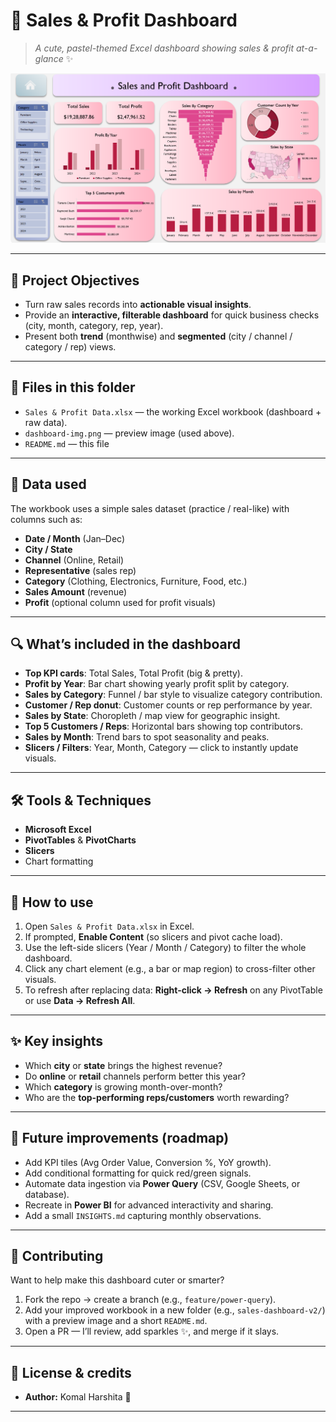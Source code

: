 # 🌸 Sales & Profit Dashboard 

> *A cute, pastel-themed Excel dashboard showing sales & profit at-a-glance* ✨

![Dashboard Preview](dashboard-img.png)

---

## 🎯 Project Objectives
- Turn raw sales records into **actionable visual insights**.  
- Provide an **interactive, filterable dashboard** for quick business checks (city, month, category, rep, year).  
- Present both **trend** (monthwise) and **segmented** (city / channel / category / rep) views.  

---

## 📂 Files in this folder
- `Sales & Profit Data.xlsx` — the working Excel workbook (dashboard + raw data).  
- `dashboard-img.png` — preview image (used above).  
- `README.md` — this file

---

## 🧾 Data used
The workbook uses a simple sales dataset (practice / real-like) with columns such as:
- **Date / Month** (Jan–Dec)
- **City / State**
- **Channel** (Online, Retail)
- **Representative** (sales rep)
- **Category** (Clothing, Electronics, Furniture, Food, etc.)
- **Sales Amount** (revenue)
- **Profit** (optional column used for profit visuals)

---

## 🔍 What’s included in the dashboard
- **Top KPI cards**: Total Sales, Total Profit (big & pretty).  
- **Profit by Year**: Bar chart showing yearly profit split by category.  
- **Sales by Category**: Funnel / bar style to visualize category contribution.  
- **Customer / Rep donut**: Customer counts or rep performance by year.  
- **Sales by State**: Choropleth / map view for geographic insight.  
- **Top 5 Customers / Reps**: Horizontal bars showing top contributors.  
- **Sales by Month**: Trend bars to spot seasonality and peaks.  
- **Slicers / Filters**: Year, Month, Category — click to instantly update visuals.

---

## 🛠 Tools & Techniques
- **Microsoft Excel** 
- **PivotTables** & **PivotCharts** 
- **Slicers**  
- Chart formatting

---

## 🚀 How to use
1. Open `Sales & Profit Data.xlsx` in Excel.  
2. If prompted, **Enable Content** (so slicers and pivot cache load).  
3. Use the left-side slicers (Year / Month / Category) to filter the whole dashboard.  
4. Click any chart element (e.g., a bar or map region) to cross-filter other visuals.  
5. To refresh after replacing data: **Right-click → Refresh** on any PivotTable or use **Data → Refresh All**.

---

## ✨ Key insights 
- Which **city** or **state** brings the highest revenue?  
- Do **online** or **retail** channels perform better this year?  
- Which **category** is growing month-over-month?  
- Who are the **top-performing reps/customers** worth rewarding?

---


## 🔮 Future improvements (roadmap)
- Add KPI tiles (Avg Order Value, Conversion %, YoY growth).  
- Add conditional formatting for quick red/green signals.  
- Automate data ingestion via **Power Query** (CSV, Google Sheets, or database).  
- Recreate in **Power BI** for advanced interactivity and sharing.  
- Add a small `INSIGHTS.md` capturing monthly observations.

---

## 🤝 Contributing
Want to help make this dashboard cuter or smarter?
1. Fork the repo → create a branch (e.g., `feature/power-query`).  
2. Add your improved workbook in a new folder (e.g., `sales-dashboard-v2/`) with a preview image and a short `README.md`.  
3. Open a PR — I’ll review, add sparkles ✨, and merge if it slays.

---

## 📜 License & credits
- **Author:** Komal Harshita 🌸  

---

